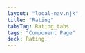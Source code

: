 ```yaml
---
layout: "local-nav.njk"
title: "Rating"
tabsTag: Rating_tabs
tags: "Component Page"
deck: Rating.
---
```

